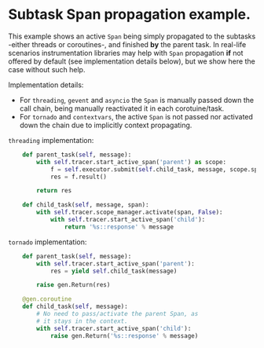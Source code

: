# Subtask Span propagation example.

This example shows an active `Span` being simply propagated to the subtasks -either threads or coroutines-, and finished **by** the parent task. In real-life scenarios instrumentation libraries may help with `Span` propagation **if** not offered by default (see implementation details below), but we show here the case without such help.

Implementation details:
- For `threading`, `gevent` and `asyncio` the `Span` is manually passed down the call chain, being manually reactivated it in each corotuine/task.
- For `tornado` and `contextvars`, the active `Span` is not passed nor activated down the chain due to implicitly context propagating.

`threading` implementation:
```python
    def parent_task(self, message):
        with self.tracer.start_active_span('parent') as scope:
            f = self.executor.submit(self.child_task, message, scope.span)
            res = f.result()

        return res

    def child_task(self, message, span):
        with self.tracer.scope_manager.activate(span, False):
            with self.tracer.start_active_span('child'):
                return '%s::response' % message
```

`tornado` implementation:
```python
    def parent_task(self, message):
        with self.tracer.start_active_span('parent'):
            res = yield self.child_task(message)

        raise gen.Return(res)

    @gen.coroutine
    def child_task(self, message):
        # No need to pass/activate the parent Span, as
        # it stays in the context.
        with self.tracer.start_active_span('child'):
            raise gen.Return('%s::response' % message)
```
